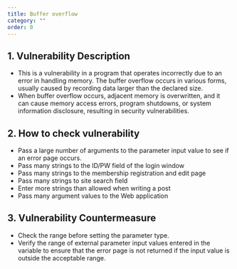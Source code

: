 ```yaml
---
title: Buffer overflow
category: ""
order: 0
---
```


## 1. Vulnerability Description
* This is a vulnerability in a program that operates incorrectly due to an error in handling memory. The buffer overflow occurs in various forms, usually caused by recording data larger than the declared size.
* When buffer overflow occurs, adjacent memory is overwritten, and it can cause memory access errors, program shutdowns, or system information disclosure, resulting in security vulnerabilities.

## 2. How to check vulnerability
* Pass a large number of arguments to the parameter input value to see if an error page occurs.
* Pass many strings to the ID/PW field of the login window
* Pass many strings to the membership registration and edit page
* Pass many strings to site search field
* Enter more strings than allowed when writing a post
* Pass many argument values to the Web application

## 3. Vulnerability Countermeasure
* Check the range before setting the parameter type.
* Verify the range of external parameter input values entered in the variable to ensure that the error page is not returned if the input value is outside the acceptable range.
